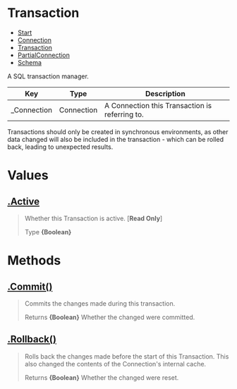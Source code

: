 
# Transaction

* [Start](https://github.com/QSmally/QDB/blob/v4/Documentation/Index.md)
* [Connection](https://github.com/QSmally/QDB/blob/v4/Documentation/Connection.md)
* [Transaction](https://github.com/QSmally/QDB/blob/v4/Documentation/Transaction.md)
* [PartialConnection](https://github.com/QSmally/QDB/blob/v4/Documentation/PartialConnection.md)
* [Schema](https://github.com/QSmally/QDB/blob/v4/Documentation/Schema.md)

A SQL transaction manager.

| Key | Type | Description |
| --- | --- | --- |
| _Connection | Connection | A Connection this Transaction is referring to. |

Transactions should only be created in synchronous environments, as other data changed will also be included in the transaction - which can be rolled back, leading to unexpected results.



# Values
## [.Active](https://github.com/QSmally/QDB/blob/v4/lib/Utility/Transaction.js#L32)
> Whether this Transaction is active. [**Read Only**]
>
> Type **{Boolean}**

# Methods
## [.Commit()](https://github.com/QSmally/QDB/blob/v4/lib/Utility/Transaction.js#L48)
> Commits the changes made during this transaction.
>
> Returns **{Boolean}** Whether the changed were committed.

## [.Rollback()](https://github.com/QSmally/QDB/blob/v4/lib/Utility/Transaction.js#L59)
> Rolls back the changes made before the start of this Transaction. This also changed the contents of the Connection's internal cache.
>
> Returns **{Boolean}** Whether the changed were reset.
